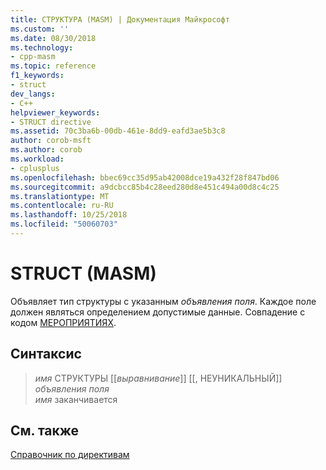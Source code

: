 ```yaml
---
title: СТРУКТУРА (MASM) | Документация Майкрософт
ms.custom: ''
ms.date: 08/30/2018
ms.technology:
- cpp-masm
ms.topic: reference
f1_keywords:
- struct
dev_langs:
- C++
helpviewer_keywords:
- STRUCT directive
ms.assetid: 70c3ba6b-00db-461e-8dd9-eafd3ae5b3c8
author: corob-msft
ms.author: corob
ms.workload:
- cplusplus
ms.openlocfilehash: bbec69cc35d95ab42008dce19a432f28f847bd06
ms.sourcegitcommit: a9dcbcc85b4c28eed280d8e451c494a00d8c4c25
ms.translationtype: MT
ms.contentlocale: ru-RU
ms.lasthandoff: 10/25/2018
ms.locfileid: "50060703"
---
```

# <a name="struct-masm"></a>STRUCT (MASM)

Объявляет тип структуры с указанным *объявления поля*. Каждое поле должен являться определением допустимые данные. Совпадение с кодом [МЕРОПРИЯТИЯХ](../../assembler/masm/struc.md).

## <a name="syntax"></a>Синтаксис

> *имя* СТРУКТУРЫ [[*выравнивание*]] [[, НЕУНИКАЛЬНЫЙ]]<br/>
> *объявления поля*<br/>
> *имя* заканчивается

## <a name="see-also"></a>См. также

[Справочник по директивам](../../assembler/masm/directives-reference.md)<br/>